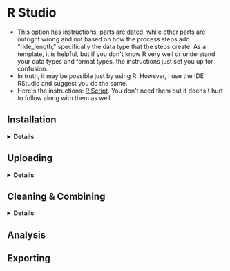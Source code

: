 # R Studio
* This option has instructions; parts are dated, while other parts are outright wrong and not based on how the process steps add "ride_length," specifically the data type that the steps create. As a template, it is helpful, but if you don't know R very well or understand your data types and format types, the instructions just set you up for confusion.
* In truth, it may be possible just by using R. However, I use the IDE RStudio and suggest you do the same.
* Here's the instructions: [R Script](https://docs.google.com/document/d/1TTj5KNKf4BWvEORGm10oNbpwTRk1hamsWJGj6qRWpuI/edit). You don't need them but it doens't hurt to follow along with them as well. 

## Installation
<details>
  <summary><strong>Details</strong></summary>
  
### Click here ➡️ [R](https://cloud.r-project.org/bin/windows/base/R-4.3.0-win.exe)

* I created an auto-download link because I find the CRAN website confusing 😵. 
* Keep in mind that R does not auto-update.
* Run through the setup, keeping all the default settings.

### Click here ➡️ [R Studio](https://download1.rstudio.org/electron/windows/RStudio-2023.06.0-421.exe)
* I created an auto-download link because why not.
* Keep in mind that RStudio does not auto-update, nor do the libraries. 
* Run through the setup, keeping all the default settings.
  
### Make sure you create a directory for your project
  * The far top-right has a tab just below the "Close tab" click it > New Project > name your directory and its location > Create Project.
  
<details>
  <summary><strong>Settings</strong></summary>
  
  * To change RStudio to nightmode: Tools > Global Options > appearance > Editor theme > "Tomorrow Night" is my current selection.
  * I prefer this pane layout. I ask that you consider it yourself. To change it: View > Panes > Pane Layout However, it is all preference: 
  
![RStudio](RStudio.PNG)
  
</details>

</details>

## Uploading 

<details>
    <summary><strong>Details</strong></summary>
<em> Note: The point of this set of instructions is to answer "In what ways do members and casual riders use Divvy bikes differently?". We can use R to answer other questions as well. </em>
  
* In my opinion, to save on typing, you should copy the instructions listed at the top of this page into a new R script or just copy [mine](https://github.com/MjxSjx/Portfolio/blob/main/Case%20Study%201%20-%20bike-share%20analysis/R%20Results/bike_riders.R).
* File tab > New File > R Script. Copy the instructions and paste them into your new script, then: File tab > Save As > bike_riders.R <em>(or whatever file name you like).</em> 
  
<details>
  <summary><strong>Instructions</strong></summary>
  
<ol>
<li> We potentially need to install tidyverse. <em> It's likely you already have it, and if you took the Coursera Google Data Analytics course and followed their instructions word for word, you installed tidyverse like 15 times 🤣. </em> </li>
<details>
  <summary><strong>Install Packages</strong></summary>
  
* install.packages("tidyverse")
* install.packages("lubridate") <em># This comes with tidyverse, I dunno why its listed </em>
* install.packages("ggplot2") <em># This comes with tidyverse, I dunno why its listed </em>
</details>
  
<li> After installing the libraries, you still need to load them. This is where copying the instructions into an R script is so helpful. simply highlight the 3 lines 12-14 and then hold CTRL+ENTER or click the "Run" button at the top-right of the Script tab. </li>
  <details>
  <summary><strong>Load Packages</strong></summary>
    
* library(tidyverse) 
* library(lubridate)  <em># This loads with tidyverse, I dunno why its listed either </em>
* library(ggplot2)  <em># This loads with tidyverse, I dunno why its listed either </em>
</details>

<li>Now we check and set the directory.</li>
  
  <details>
    <summary><strong>Check and Set Directory</strong></summary>
    
* getwd() <em># displays your working directory</em>
* setwd("Your Directory location") <em># sets your working directory </em>
* getwd() <em># check you set your directory correctly</em>
    
 </details>
  
<li> It's time to upload the CSV files we cleaned earlier. </li>
    <details>
    <summary><strong>CSV Files</strong></summary>
      <em>Simple file names mean less typing</em>
      
* db1 <- read_csv("202205-tripdata.csv")
* db2 <- read_csv("202206-tripdata.csv")
* db3 <- read_csv("202207-tripdata.csv")
* db4 <- read_csv("202208-tripdata.csv")
* db5 <- read_csv("202209-tripdata.csv")
* db6 <- read_csv("202210-tripdata.csv")
* db7 <- read_csv("202211-tripdata.csv")
* db8 <- read_csv("202212-tripdata.csv")
* db9 <- read_csv("202301-tripdata.csv")
* db10 <- read_csv("202302-tripdata.csv")
* db11 <- read_csv("202303-tripdata.csv")
* db12 <- read_csv("202304-tripdata.csv")

<em>Check your "Enviroment" tab that all 12 files are loaded in R Studio</em>
       </details>
  
  <li> Check once again the all 12 column names are consistent. </li>
      <details>
    <summary><strong>Checking Column Names </strong></summary>
        
* colnames(db1)
* colnames(db2)
* colnames(db3)
* colnames(db4)
* colnames(db5)
* colnames(db6)
* colnames(db7)
* colnames(db8)
* colnames(db9)
* colnames(db10)
* colnames(db11)
* colnames(db12)
    </details>
  
<li> There is no need to rename columns or use mutate() on "ride_id" or "rideable_type". </li>
    <details>
 <summary><strong> Double Checking Column Names </strong></summary>
  <em> Simply check the structure of each file </em>
 
* str(db1)
* str(db2)
* str(db3)
* str(db4)
* str(db5)
* str(db6)
* str(db7)
* str(db8)
* str(db9)
* str(db10)
* str(db11)
* str(db12)
      
<em>Notice all column names are already correct and both columns listed directly above are already labeled as "col_character()"</em>
</ol>
  
</details>
</details>
  
## Cleaning & Combining

  <details>
    <summary><strong>Details</strong></summary>
<ol>
 <li>Making one large data frame.</li> 
 <details>
 <summary><strong>Combining</strong></summary>

* all_trips <- bind_rows(db1,db2,db3,db4,db5,db6,db7,db8,db9,db10,db11,db12)   
  </details>
   
<li> We need to remove some columns. </li>
<details>
  <summary><strong>Removing Columns</strong></summary>
  <em> birthyear and gender do not exist in our files </em> 
  
* all_trips <- all_trips %>%  select(-c(start_lat, start_lng, end_lat, end_lng))
  
</details>
  
<li> Inspecting the new table we've created.</em> </li>  
<details>
  <summary><strong>Inspection Syntax</strong></summary>
  <em> This is all important information </em> 
  
* colnames(all_trips)  #List of column names
* nrow(all_trips)  #How many rows are in data frame?
* dim(all_trips)  #Dimensions of the data frame?
* head(all_trips)  #See the first 6 rows of data frame.  Also tail(all_trips)
* str(all_trips)  #See list of columns and data types (numeric, character, etc)
* summary(all_trips)  #Statistical summary of data. Mainly for numerics
  
</details>  
  
<li> There is no need to use mutate() on "casual_member".</em> </li>   
<details>
  <summary><strong>Checking Column "member_casual"</strong></summary>
    <em> Run this code to prove to yourself you're in the clear </em>
  
* distinct_values <- unique(all_trips$member_casual)
* print(distinct_values)

 <em> Notice your results are only "casual" and "member" </em>                     
</details>  

<li> Adding columns that list the date, month, day, and year of each ride.</em>     
<details>
  <summary><strong>Addking Columns</strong></summary>

* all_trips$date <- as.Date(all_trips$started_at) #The default format is yyyy-mm-dd
* all_trips$month <- format(as.Date(all_trips$date), "%m")
* all_trips$day <- format(as.Date(all_trips$date), "%d")
* all_trips$year <- format(as.Date(all_trips$date), "%Y")
* all_trips$day_of_week <- format(as.Date(all_trips$date), "%A")
  
</details>

</ol>
 
</details>
      
  
  
## Analysis

## Exporting
